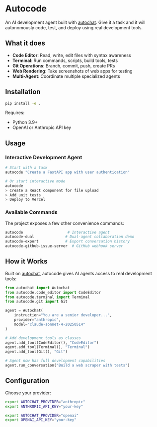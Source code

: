 # Autocode

An AI development agent built with [autochat](../autochat/). Give it a task and it will autonomously code, test, and deploy using real development tools.

## What it does

- **Code Editor**: Read, write, edit files with syntax awareness
- **Terminal**: Run commands, scripts, build tools, tests
- **Git Operations**: Branch, commit, push, create PRs
- **Web Rendering**: Take screenshots of web apps for testing
- **Multi-Agent**: Coordinate multiple specialized agents

## Installation

```bash
pip install -e .
```

Requires:

- Python 3.9+
- OpenAI or Anthropic API key

## Usage

### Interactive Development Agent

```bash
# Start with a task
autocode "Create a FastAPI app with user authentication"

# Or start interactive mode
autocode
> Create a React component for file upload
> Add unit tests
> Deploy to Vercel
```

### Available Commands

The project exposes a few other convenience commands:

```bash
autocode                    # Interactive agent
autocode-dual              # Dual-agent collaboration demo
autocode-export            # Export conversation history
autocode-github-issue-server  # GitHub webhook server
```

## How it Works

Built on [autochat](../autochat/), autocode gives AI agents access to real development tools:

```python
from autochat import Autochat
from autocode.code_editor import CodeEditor
from autocode.terminal import Terminal
from autocode.git import Git

agent = Autochat(
    instruction="You are a senior developer...",
    provider="anthropic",
    model="claude-sonnet-4-20250514"
)

# Add development tools as classes
agent.add_tool(CodeEditor(), "CodeEditor")
agent.add_tool(Terminal(), "Terminal")
agent.add_tool(Git(), "Git")

# Agent now has full development capabilities
agent.run_conversation("Build a web scraper with tests")
```

## Configuration

Choose your provider:

```bash
export AUTOCHAT_PROVIDER="anthropic"
export ANTHROPIC_API_KEY="your-key"
```

```bash
export AUTOCHAT_PROVIDER="openai"
export OPENAI_API_KEY="your-key"
```
